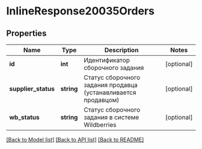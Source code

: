 # InlineResponse20035Orders

## Properties
Name | Type | Description | Notes
------------ | ------------- | ------------- | -------------
**id** | **int** | Идентификатор сборочного задания | [optional] 
**supplier_status** | **string** | Статус сборочного задания продавца (устанавливается продавцом) | [optional] 
**wb_status** | **string** | Статус сборочного задания в системе Wildberries | [optional] 

[[Back to Model list]](../../README.md#documentation-for-models) [[Back to API list]](../../README.md#documentation-for-api-endpoints) [[Back to README]](../../README.md)

